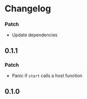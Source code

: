 # Changelog

### Patch

- Update dependencies

## 0.1.1

### Patch

- Panic if `start` calls a host function

## 0.1.0

<!-- Update PR number to skip CHANGELOG.md test: #0 -->
